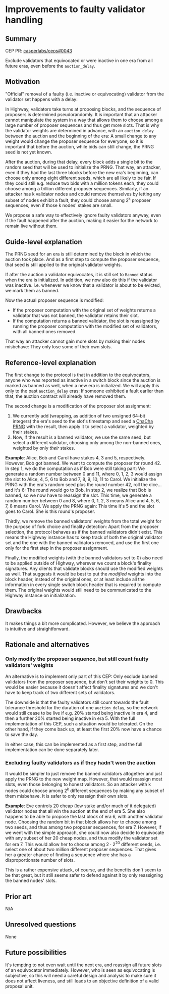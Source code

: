 # Improvements to faulty validator handling

## Summary

[summary]: #summary

CEP PR: [casperlabs/ceps#0043](https://github.com/casperlabs/ceps/pull/0043)

Exclude validators that equivocated or were inactive in one era from all future eras,
even before the `auction_delay`.


## Motivation

[motivation]: #motivation

"Official" removal of a faulty (i.e. inactive or equivocating) validator from the validator set
happens with a delay:

In Highway, validators take turns at proposing blocks, and the sequence of proposers is determined
pseudorandomly. It is important that an attacker cannot manipulate the system in a way that allows
them to choose among a large number of proposer sequences and thus get more slots. That is why
the validator weights are determined in advance, with an `auction_delay` between the auction and
the beginning of the era: A small change to any weight would change the proposer sequence for
everyone, so it is important that before the auction, while bids can still change, the PRNG seed is
not yet known.

After the auction, during that delay, every block adds a single bit to the random seed that
will be used to initialize the PRNG. That way, an attacker, even if they had the last three blocks
before the new era's beginning, can choose only among eight different seeds, which are
all likely to be fair. If they could still e.g. reduce two bids with a million tokens each, they
could choose among a trillion different proposer sequences. Similarly, if an attacker has k
validator nodes and could remove themselves by letting any subset of nodes exhibit a fault,
they could choose among 2<sup>k</sup> proposer sequences, even if those k nodes' stakes are small.

We propose a safe way to effectively ignore faulty validators anyway, even if the fault happened
after the auction, making it easier for the network to remain live without them.


## Guide-level explanation

[guide-level-explanation]: #guide-level-explanation

The PRNG seed for an era is still determined by the block in which the auction took place.
And as a first step to compute the proposer sequence, that seed is still applied to the original
validator weights.

If after the auction a validator equivocates, it is still set to `Banned` status when the era is
initialized. In addition, we now also do this if the validator was inactive. I.e. whenever we know
that a validator is about to be evicted, we mark them as banned.

Now the actual proposer sequence is modified:
* If the proposer computation with the original set of weights returns a validator that was not
  banned, the validator retains their slot.
* If the computation returns a banned validator, the slot is reassigned by running the proposer
  computation with the modified set of validators, with all banned ones removed.

That way an attacker cannot gain more slots by making their nodes misbehave:
They only lose some of their own slots.


## Reference-level explanation

[reference-level-explanation]: #reference-level-explanation

The first change to the protocol is that in addition to the equivocators, anyone who was reported
as inactive in a switch block since the auction is marked as banned as well, when a new era is
initialized. We will apply this only to the past `auction_delay` eras: If someone exhibited a fault
earlier than that, the auction contract will already have removed them.

The second change is a modification of the proposer slot assignment:
1. We currently add (wrapping, as addition of two unsigned 64-bit integers) the era's seed to the
  slot's timestamp and seed a
  [ChaCha PRNG](https://docs.rs/rand_chacha/0.3.0/rand_chacha/struct.ChaCha8Rng.html)
  with the result, then apply it to select a validator, weighted by their stakes.
2. Now, if the result is a banned validator, we use the same seed, but select a different validator,
  choosing only among the non-banned ones, weighted by only _their_ stakes.

**Example**: Alice, Bob and Carol have stakes 4, 3 and 5, respectively. However, Bob got banned.
We want to compute the proposer for round 42.
In step 1, we do the computation as if Bob were still taking part: We generate a random number
between 0 and 11, where 0, 1, 2, 3 would assign the slot to Alice, 4, 5, 6 to Bob and
7, 8, 9, 10, 11 to Carol. We initialize the PRNG with the era's random seed plus the round
number 42, roll the dice… and it's 6: The round would go to Bob.
In step 2, we realize that Bob is banned, so we now have to reassign the slot. This time, we
generate a random number between 0 and 8, where 0, 1, 2, 3 means Alice and 4, 5, 6, 7, 8 means
Carol. We apply the PRNG again: This time it's 5 and the slot goes to Carol.
She is this round's proposer.

Thirdly, we remove the banned validators' weights from the total weight for the purpose of fork
choice and finality detection: Apart from the proposer selection, the protocol behaves as if the
banned validators didn't exist.
This means the Highway instance has to keep track of both the original validator set and the one
with the banned validators removed, and use the first one only for the first step in the proposer
assignment.

Finally, the modified weights (with the banned validators set to 0) also need to be applied outside
of Highway, wherever we count a block's finality signatures. Any clients that validate blocks should
use the modified weights as well.
That suggests it would be best to put the _modified_ weights into the block header, instead of the
original ones, or at least include all the information in every single switch block header that is
required to compute them. The original weights would still need to be communicated to the Highway
instance on initialization.


## Drawbacks

[drawbacks]: #drawbacks

It makes things a bit more complicated.
However, we believe the approach is intuitive and straightforward.


## Rationale and alternatives

[rationale-and-alternatives]: #rationale-and-alternatives

### Only modify the proposer sequence, but still count faulty validators' weights

An alternative is to implement only part of this CEP: Only exclude banned validators from the
proposer sequence, but don't set their weights to 0. This would be easier because it doesn't affect
finality signatures and we don't have to keep track of two different sets of validators.

The downside is that the faulty validators still count towards the fault tolerance threshold for the
duration of one `auction_delay`, so the network would still cease to be live if e.g. 20% started
being inactive in era 4, and then a further 20% started being inactive in era 5. With the full
implementation of this CEP, such a situation would be tolerated. On the other hand, if they come
back up, at least the first 20% now have a chance to save the day.

In either case, this can be implemented as a first step, and the full implementation can be done
separately later.


### Excluding faulty validators as if they hadn't won the auction

It would be simpler to just remove the banned validators altogether and just apply the PRNG to the
new weight map. However, that would reassign most slots, even those belonging to honest validators.
So an attacker with k nodes could choose among 2<sup>k</sup> different sequences by making any
subset of them misbehave. It is safer to only reassign their own slots.

**Example**: Eve controls 20 cheap (low stake and/or much of it delegated) validator nodes that all
win the auction at the end of era 5. She also happens to be able to propose the last block of era 6,
with another validator node. Choosing the random bit in that block allows her to choose among two
seeds, and thus among two proposer sequences, for era 7.
However, if we went with the simple approach, she could now also decide to equivocate with any
subset of her 20 cheap nodes, and thus modify the validator set for era 7. This would allow her to
choose among 2 · 2<sup>20</sup> different seeds, i.e. select one of about two million different
proposer sequences. That gives her a greater chance of finding a sequence where she has a
disproportionate number of slots.

This is a rather expensive attack, of course, and the benefits don't seem to be that great, but it
still seems safer to defend against it by only reassigning the banned nodes' slots.


## Prior art

[prior-art]: #prior-art

N/A


## Unresolved questions

[unresolved-questions]: #unresolved-questions

None


## Future possibilities

[future-possibilities]: #future-possibilities

It's tempting to not even wait until the next era, and reassign all future slots of an equivocator
immediately. However, who is seen as equivocating is subjective, so this will need a careful design
and analysis to make sure it does not affect liveness, and still leads to an objective definition
of a valid proposal unit.
